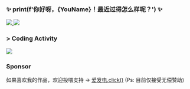 ### ✨ print(f'你好呀，{YouName}！最近过得怎么样呢？') ✨

<p align="left">
  <a align="center" href="https://github.com/KroMiose">
    <img src="https://github-readme-stats.vercel.app/api?username=KroMiose&theme=dark&hide_title=true"/>
  </a>
  <a align="center" href="https://github.com/KroMiose">
    <img src="https://github-readme-stats.vercel.app/api/top-langs/?username=KroMiose&layout=compact&theme=dark"/>
  </a>
</p>

### > Coding Activity

<a href="https://github.com/KroMiose">
  <img src="https://wakatime.com/share/@e2c8eb2a-e0c7-47bd-94a5-9305b0f58905/2b75b374-d1e8-4666-a5e8-157b12511aab.png" />
</a>

### Sponsor

如果喜欢我的作品，欢迎投喂支持 -> <a href="https://afdian.net/a/KroMiose">爱发电.click()</a> (Ps: 目前仅接受无偿赞助)

<!-- <p align="center">
  <a href="https://github.com/KroMiose">
    <img src="https://github-readme-stats-eight-theta.vercel.app/api?username=KroMiose&show_icons=true&theme=algolia&include_all_commits=true&count_private=true&hide=prs,issues"/>
  </a>
  <a href="https://github.com/KroMiose">
    <img src="https://github-readme-stats-eight-theta.vercel.app/api/top-langs/?username=KroMiose&layout=compact&langs_count=8&theme=algolia"/>
  </a>
</p> -->

<!--
Here are some ideas to get you started:

- 🔭 I’m currently working on ...
- 🌱 I’m currently learning ...
- 👯 I’m looking to collaborate on ...
- 🤔 I’m looking for help with ...
- 💬 Ask me about ...
- 📫 How to reach me: ...
- 😄 Pronouns: ...
- ⚡ Fun fact: ...
-->

